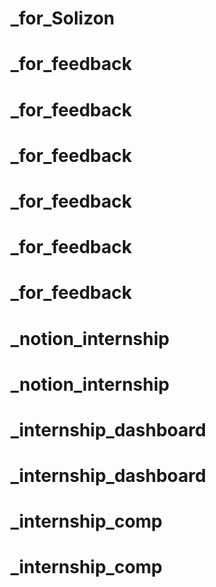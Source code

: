 # _for_Solizon
# _for_feedback
# _for_feedback
# _for_feedback
# _for_feedback
# _for_feedback
# _for_feedback
# _notion_internship
# _notion_internship
# _internship_dashboard
# _internship_dashboard
# _internship_comp
# _internship_comp
